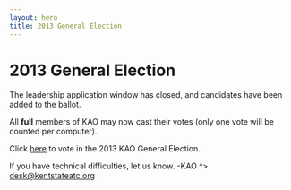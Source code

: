 ```yaml
---
layout: hero
title: 2013 General Election
---
```

# 2013 General Election

The leadership application window has closed, and candidates have been added to the ballot.

All __full__ members of KAO may now cast their votes (only one vote will be counted per computer).

Click
<a href="#" rel="nofollow" onClick="window.open('http://www.smartsurvey.co.uk/s/87491STPSA', '','toolbar=0,location=0,directories=0,status=0,menubar=0,scrollbars=1,resizable=1,width=800,height=495');return false" >
here</a> 
to vote in the 2013 KAO General Election.

If you have technical difficulties, let us know.
-KAO ^>
desk@kentstateatc.org
